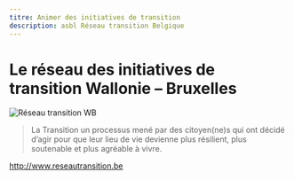 ```yaml
---
titre: Animer des initiatives de transition
description: asbl Réseau transition Belgique
---
```


# Le réseau des initiatives de transition Wallonie – Bruxelles 

![Réseau transition WB](http://www.reseautransition.be/wp-content/uploads/2012/10/transition_w-b-1.jpg)

> La Transition un processus mené par des citoyen(ne)s qui ont décidé d’agir pour que leur lieu de vie devienne plus résilient, plus soutenable et plus agréable à vivre.

http://www.reseautransition.be 
